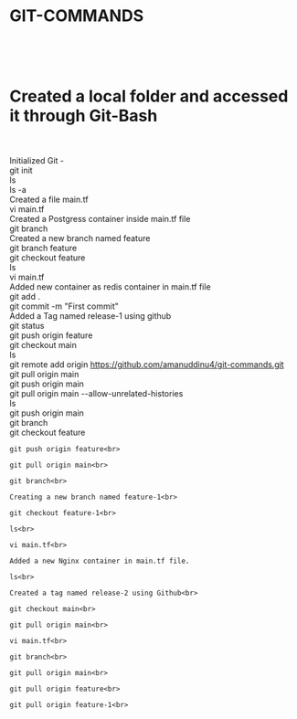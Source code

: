 # GIT-COMMANDS<br><br><br>
# Created a local folder and accessed it through Git-Bash<br><br>
  Initialized Git -<br>
    git init<br>
    ls<br>
    ls -a<br>
    Created a file main.tf <br>
    vi main.tf<br>
    Created a Postgress container inside main.tf file<br>
    git branch<br>
    Created a new branch named feature <br>
    git branch feature<br>
    git checkout feature<br>
    ls<br>
    vi main.tf<br>
    Added new container as redis container in main.tf file<br>
    git add .<br>
    git commit -m "First commit"<br>
    Added a Tag named release-1 using github <br>
    git status<br>
    git push origin feature<br>
    git checkout main<br>
    ls<br>
    git remote add origin https://github.com/amanuddinu4/git-commands.git<br>
    git pull origin main<br>
    git push origin main<br>
    git pull origin main --allow-unrelated-histories<br>
    ls<br>
    git push origin main<br>
    git branch<br>
    git checkout feature<br>
    
    git push origin feature<br> 
    
    git pull origin main<br>
    
    git branch<br>
    
    Creating a new branch named feature-1<br>
    
    git checkout feature-1<br>
    
    ls<br>
    
    vi main.tf<br>
    
    Added a new Nginx container in main.tf file.
    
    ls<br>
    
    Created a tag named release-2 using Github<br>
    
    git checkout main<br>
    
    git pull origin main<br>
    
    vi main.tf<br>
    
    git branch<br>
    
    git pull origin main<br>
    
    git pull origin feature<br>
    
    git pull origin feature-1<br>
    
